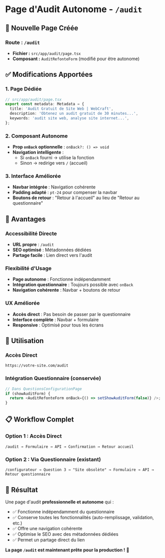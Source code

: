 # Page d'Audit Autonome - `/audit`

## 🎯 **Nouvelle Page Créée**

### **Route :** `/audit`
- **Fichier :** `src/app/audit/page.tsx`
- **Composant :** `AuditRefonteForm` (modifié pour être autonome)

## ✅ **Modifications Apportées**

### **1. Page Dédiée**
```typescript
// src/app/audit/page.tsx
export const metadata: Metadata = {
  title: 'Audit Gratuit de Site Web | WebCraft',
  description: 'Obtenez un audit gratuit de 30 minutes...',
  keywords: 'audit site web, analyse site internet...',
};
```

### **2. Composant Autonome**
- **Prop `onBack` optionnelle** : `onBack?: () => void`
- **Navigation intelligente** : 
  - Si `onBack` fourni → utilise la fonction
  - Sinon → redirige vers `/` (accueil)

### **3. Interface Améliorée**
- **Navbar intégrée** : Navigation cohérente
- **Padding adapté** : `pt-24` pour compenser la navbar
- **Boutons de retour** : "Retour à l'accueil" au lieu de "Retour au questionnaire"

## 🚀 **Avantages**

### **Accessibilité Directe**
- **URL propre** : `/audit`
- **SEO optimisé** : Métadonnées dédiées
- **Partage facile** : Lien direct vers l'audit

### **Flexibilité d'Usage**
- **Page autonome** : Fonctionne indépendamment
- **Intégration questionnaire** : Toujours possible avec `onBack`
- **Navigation cohérente** : Navbar + boutons de retour

### **UX Améliorée**
- **Accès direct** : Pas besoin de passer par le questionnaire
- **Interface complète** : Navbar + formulaire
- **Responsive** : Optimisé pour tous les écrans

## 🔗 **Utilisation**

### **Accès Direct**
```
https://votre-site.com/audit
```

### **Intégration Questionnaire** (conservée)
```typescript
// Dans QuestionsConfigurationPage
if (showAuditForm) {
  return <AuditRefonteForm onBack={() => setShowAuditForm(false)} />;
}
```

## 📋 **Workflow Complet**

### **Option 1 : Accès Direct**
```
/audit → Formulaire → API → Confirmation → Retour accueil
```

### **Option 2 : Via Questionnaire** (existant)
```
/configurateur → Question 3 → "Site obsolète" → Formulaire → API → Retour questionnaire
```

## 🎯 **Résultat**

Une page d'audit **professionnelle et autonome** qui :
- ✅ Fonctionne indépendamment du questionnaire
- ✅ Conserve toutes les fonctionnalités (auto-remplissage, validation, etc.)
- ✅ Offre une navigation cohérente
- ✅ Optimise le SEO avec des métadonnées dédiées
- ✅ Permet un partage direct du lien

**La page `/audit` est maintenant prête pour la production !** 🚀
